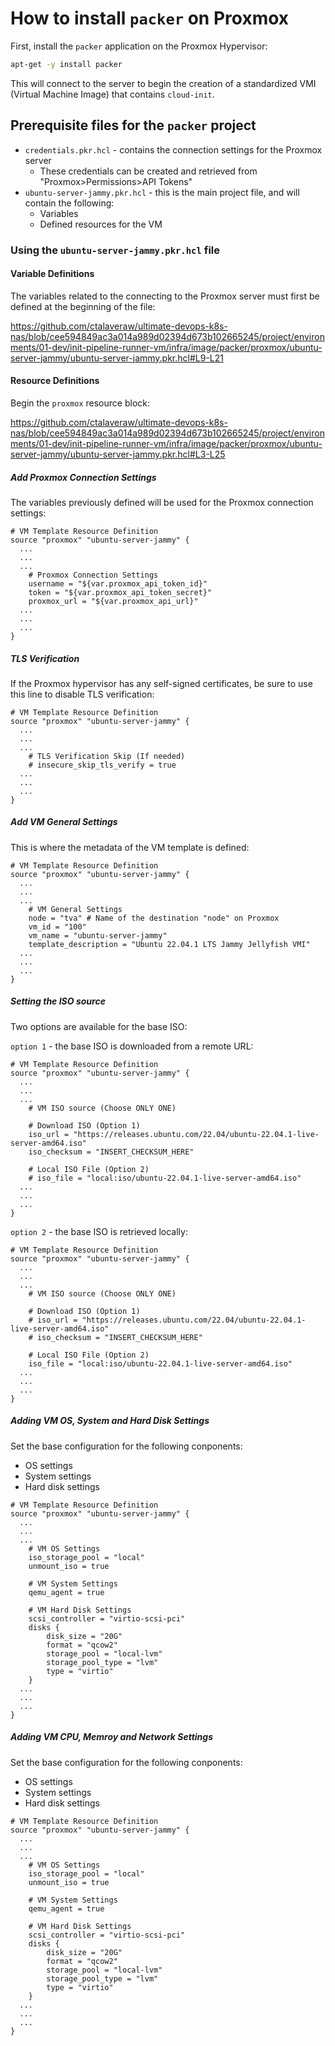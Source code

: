 # How to install `packer` on Proxmox

First, install the `packer` application on the Proxmox Hypervisor:

```bash
apt-get -y install packer
```

This will connect to the server to begin the creation of a standardized VMI (Virtual Machine Image) that contains `cloud-init`.

## Prerequisite files for the `packer` project

- `credentials.pkr.hcl` - contains the connection settings for the Proxmox server
  - These credentials can be created and retrieved from "Proxmox>Permissions>API Tokens"
- `ubuntu-server-jammy.pkr.hcl` - this is the main project file, and will contain the following:
  - Variables
  - Defined resources for the VM

### Using the `ubuntu-server-jammy.pkr.hcl` file

#### Variable Definitions

The variables related to the connecting to the Proxmox server must first be defined at the beginning of the file:

https://github.com/ctalaveraw/ultimate-devops-k8s-nas/blob/cee594849ac3a014a989d02394d673b102665245/project/environments/01-dev/init-pipeline-runner-vm/infra/image/packer/proxmox/ubuntu-server-jammy/ubuntu-server-jammy.pkr.hcl#L9-L21

#### Resource Definitions

Begin the `proxmox` resource block:

https://github.com/ctalaveraw/ultimate-devops-k8s-nas/blob/cee594849ac3a014a989d02394d673b102665245/project/environments/01-dev/init-pipeline-runner-vm/infra/image/packer/proxmox/ubuntu-server-jammy/ubuntu-server-jammy.pkr.hcl#L3-L25

##### Add Proxmox Connection Settings

The variables previously defined will be used for the Proxmox connection settings:

```HCL
# VM Template Resource Definition
source "proxmox" "ubuntu-server-jammy" {
  ...
  ...
  ...
    # Proxmox Connection Settings
    username = "${var.proxmox_api_token_id}"
    token = "${var.proxmox_api_token_secret}"
    proxmox_url = "${var.proxmox_api_url}"
  ...
  ...
  ...
}
```

##### TLS Verification

If the Proxmox hypervisor has any self-signed  certificates, be sure to use this line to disable TLS verification:

```HCL
# VM Template Resource Definition
source "proxmox" "ubuntu-server-jammy" {
  ...
  ...
  ...
    # TLS Verification Skip (If needed)
    # insecure_skip_tls_verify = true
  ...
  ...
  ...
}
```

##### Add VM General Settings

This is where the metadata of the VM template is defined:

```HCL
# VM Template Resource Definition
source "proxmox" "ubuntu-server-jammy" {
  ...
  ...
  ...
    # VM General Settings
    node = "tva" # Name of the destination "node" on Proxmox
    vm_id = "100"
    vm_name = "ubuntu-server-jammy"
    template_description = "Ubuntu 22.04.1 LTS Jammy Jellyfish VMI"
  ...
  ...
  ...
}
```

##### Setting the ISO source

Two options are available for the base ISO:

`option 1` - the base ISO is downloaded from a remote URL:

```HCL
# VM Template Resource Definition
source "proxmox" "ubuntu-server-jammy" {
  ...
  ...
  ...
    # VM ISO source (Choose ONLY ONE)
    
    # Download ISO (Option 1)
    iso_url = "https://releases.ubuntu.com/22.04/ubuntu-22.04.1-live-server-amd64.iso"
    iso_checksum = "INSERT_CHECKSUM_HERE"
    
    # Local ISO File (Option 2)
    # iso_file = "local:iso/ubuntu-22.04.1-live-server-amd64.iso"
  ...
  ...
  ...
}
```

`option 2` - the base ISO is retrieved locally:

```HCL
# VM Template Resource Definition
source "proxmox" "ubuntu-server-jammy" {
  ...
  ...
  ...
    # VM ISO source (Choose ONLY ONE)
    
    # Download ISO (Option 1)
    # iso_url = "https://releases.ubuntu.com/22.04/ubuntu-22.04.1-live-server-amd64.iso"
    # iso_checksum = "INSERT_CHECKSUM_HERE"
    
    # Local ISO File (Option 2)
    iso_file = "local:iso/ubuntu-22.04.1-live-server-amd64.iso"
  ...
  ...
  ...
}
```

##### Adding VM OS, System and Hard Disk Settings

Set the base configuration for the following conponents:

- OS settings
- System settings
- Hard disk settings

```HCL
# VM Template Resource Definition
source "proxmox" "ubuntu-server-jammy" {
  ...
  ...
  ...
    # VM OS Settings
    iso_storage_pool = "local"
    unmount_iso = true
    
    # VM System Settings
    qemu_agent = true
    
    # VM Hard Disk Settings
    scsi_controller = "virtio-scsi-pci"
    disks {
        disk_size = "20G"
        format = "qcow2"
        storage_pool = "local-lvm"
        storage_pool_type = "lvm"
        type = "virtio"
    }
  ...
  ...
  ...
}
```
##### Adding VM CPU, Memroy and Network Settings



Set the base configuration for the following conponents:

- OS settings
- System settings
- Hard disk settings

```HCL
# VM Template Resource Definition
source "proxmox" "ubuntu-server-jammy" {
  ...
  ...
  ...
    # VM OS Settings
    iso_storage_pool = "local"
    unmount_iso = true
    
    # VM System Settings
    qemu_agent = true
    
    # VM Hard Disk Settings
    scsi_controller = "virtio-scsi-pci"
    disks {
        disk_size = "20G"
        format = "qcow2"
        storage_pool = "local-lvm"
        storage_pool_type = "lvm"
        type = "virtio"
    }
  ...
  ...
  ...
}
```
